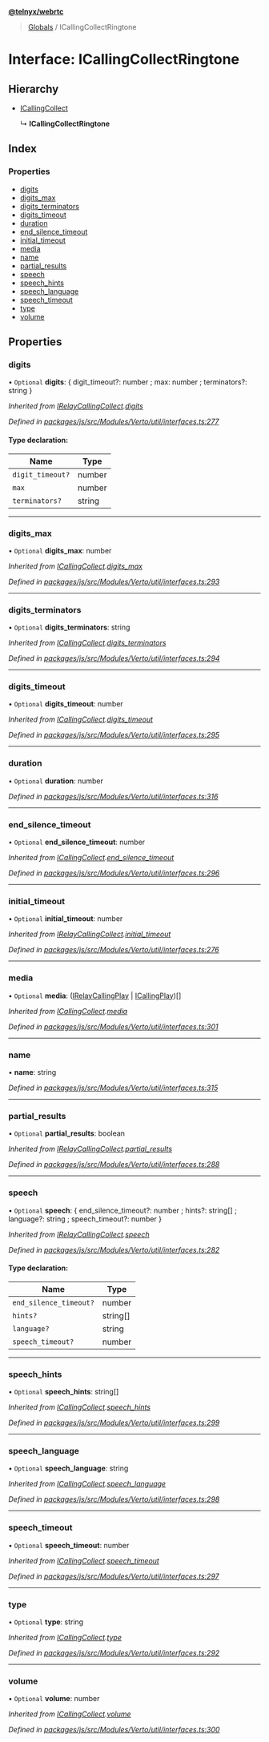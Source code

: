 **[@telnyx/webrtc](../README.md)**

> [Globals](../README.md) / ICallingCollectRingtone

# Interface: ICallingCollectRingtone

## Hierarchy

* [ICallingCollect](icallingcollect.md)

  ↳ **ICallingCollectRingtone**

## Index

### Properties

* [digits](icallingcollectringtone.md#digits)
* [digits\_max](icallingcollectringtone.md#digits_max)
* [digits\_terminators](icallingcollectringtone.md#digits_terminators)
* [digits\_timeout](icallingcollectringtone.md#digits_timeout)
* [duration](icallingcollectringtone.md#duration)
* [end\_silence\_timeout](icallingcollectringtone.md#end_silence_timeout)
* [initial\_timeout](icallingcollectringtone.md#initial_timeout)
* [media](icallingcollectringtone.md#media)
* [name](icallingcollectringtone.md#name)
* [partial\_results](icallingcollectringtone.md#partial_results)
* [speech](icallingcollectringtone.md#speech)
* [speech\_hints](icallingcollectringtone.md#speech_hints)
* [speech\_language](icallingcollectringtone.md#speech_language)
* [speech\_timeout](icallingcollectringtone.md#speech_timeout)
* [type](icallingcollectringtone.md#type)
* [volume](icallingcollectringtone.md#volume)

## Properties

### digits

• `Optional` **digits**: { digit_timeout?: number ; max: number ; terminators?: string  }

*Inherited from [IRelayCallingCollect](irelaycallingcollect.md).[digits](irelaycallingcollect.md#digits)*

*Defined in [packages/js/src/Modules/Verto/util/interfaces.ts:277](https://github.com/team-telnyx/webrtc/blob/main/packages/js/src/Modules/Verto/util/interfaces.ts#L277)*

#### Type declaration:

Name | Type |
------ | ------ |
`digit_timeout?` | number |
`max` | number |
`terminators?` | string |

___

### digits\_max

• `Optional` **digits\_max**: number

*Inherited from [ICallingCollect](icallingcollect.md).[digits_max](icallingcollect.md#digits_max)*

*Defined in [packages/js/src/Modules/Verto/util/interfaces.ts:293](https://github.com/team-telnyx/webrtc/blob/main/packages/js/src/Modules/Verto/util/interfaces.ts#L293)*

___

### digits\_terminators

• `Optional` **digits\_terminators**: string

*Inherited from [ICallingCollect](icallingcollect.md).[digits_terminators](icallingcollect.md#digits_terminators)*

*Defined in [packages/js/src/Modules/Verto/util/interfaces.ts:294](https://github.com/team-telnyx/webrtc/blob/main/packages/js/src/Modules/Verto/util/interfaces.ts#L294)*

___

### digits\_timeout

• `Optional` **digits\_timeout**: number

*Inherited from [ICallingCollect](icallingcollect.md).[digits_timeout](icallingcollect.md#digits_timeout)*

*Defined in [packages/js/src/Modules/Verto/util/interfaces.ts:295](https://github.com/team-telnyx/webrtc/blob/main/packages/js/src/Modules/Verto/util/interfaces.ts#L295)*

___

### duration

• `Optional` **duration**: number

*Defined in [packages/js/src/Modules/Verto/util/interfaces.ts:316](https://github.com/team-telnyx/webrtc/blob/main/packages/js/src/Modules/Verto/util/interfaces.ts#L316)*

___

### end\_silence\_timeout

• `Optional` **end\_silence\_timeout**: number

*Inherited from [ICallingCollect](icallingcollect.md).[end_silence_timeout](icallingcollect.md#end_silence_timeout)*

*Defined in [packages/js/src/Modules/Verto/util/interfaces.ts:296](https://github.com/team-telnyx/webrtc/blob/main/packages/js/src/Modules/Verto/util/interfaces.ts#L296)*

___

### initial\_timeout

• `Optional` **initial\_timeout**: number

*Inherited from [IRelayCallingCollect](irelaycallingcollect.md).[initial_timeout](irelaycallingcollect.md#initial_timeout)*

*Defined in [packages/js/src/Modules/Verto/util/interfaces.ts:276](https://github.com/team-telnyx/webrtc/blob/main/packages/js/src/Modules/Verto/util/interfaces.ts#L276)*

___

### media

• `Optional` **media**: ([IRelayCallingPlay](irelaycallingplay.md) \| [ICallingPlay](icallingplay.md))[]

*Inherited from [ICallingCollect](icallingcollect.md).[media](icallingcollect.md#media)*

*Defined in [packages/js/src/Modules/Verto/util/interfaces.ts:301](https://github.com/team-telnyx/webrtc/blob/main/packages/js/src/Modules/Verto/util/interfaces.ts#L301)*

___

### name

•  **name**: string

*Defined in [packages/js/src/Modules/Verto/util/interfaces.ts:315](https://github.com/team-telnyx/webrtc/blob/main/packages/js/src/Modules/Verto/util/interfaces.ts#L315)*

___

### partial\_results

• `Optional` **partial\_results**: boolean

*Inherited from [IRelayCallingCollect](irelaycallingcollect.md).[partial_results](irelaycallingcollect.md#partial_results)*

*Defined in [packages/js/src/Modules/Verto/util/interfaces.ts:288](https://github.com/team-telnyx/webrtc/blob/main/packages/js/src/Modules/Verto/util/interfaces.ts#L288)*

___

### speech

• `Optional` **speech**: { end_silence_timeout?: number ; hints?: string[] ; language?: string ; speech_timeout?: number  }

*Inherited from [IRelayCallingCollect](irelaycallingcollect.md).[speech](irelaycallingcollect.md#speech)*

*Defined in [packages/js/src/Modules/Verto/util/interfaces.ts:282](https://github.com/team-telnyx/webrtc/blob/main/packages/js/src/Modules/Verto/util/interfaces.ts#L282)*

#### Type declaration:

Name | Type |
------ | ------ |
`end_silence_timeout?` | number |
`hints?` | string[] |
`language?` | string |
`speech_timeout?` | number |

___

### speech\_hints

• `Optional` **speech\_hints**: string[]

*Inherited from [ICallingCollect](icallingcollect.md).[speech_hints](icallingcollect.md#speech_hints)*

*Defined in [packages/js/src/Modules/Verto/util/interfaces.ts:299](https://github.com/team-telnyx/webrtc/blob/main/packages/js/src/Modules/Verto/util/interfaces.ts#L299)*

___

### speech\_language

• `Optional` **speech\_language**: string

*Inherited from [ICallingCollect](icallingcollect.md).[speech_language](icallingcollect.md#speech_language)*

*Defined in [packages/js/src/Modules/Verto/util/interfaces.ts:298](https://github.com/team-telnyx/webrtc/blob/main/packages/js/src/Modules/Verto/util/interfaces.ts#L298)*

___

### speech\_timeout

• `Optional` **speech\_timeout**: number

*Inherited from [ICallingCollect](icallingcollect.md).[speech_timeout](icallingcollect.md#speech_timeout)*

*Defined in [packages/js/src/Modules/Verto/util/interfaces.ts:297](https://github.com/team-telnyx/webrtc/blob/main/packages/js/src/Modules/Verto/util/interfaces.ts#L297)*

___

### type

• `Optional` **type**: string

*Inherited from [ICallingCollect](icallingcollect.md).[type](icallingcollect.md#type)*

*Defined in [packages/js/src/Modules/Verto/util/interfaces.ts:292](https://github.com/team-telnyx/webrtc/blob/main/packages/js/src/Modules/Verto/util/interfaces.ts#L292)*

___

### volume

• `Optional` **volume**: number

*Inherited from [ICallingCollect](icallingcollect.md).[volume](icallingcollect.md#volume)*

*Defined in [packages/js/src/Modules/Verto/util/interfaces.ts:300](https://github.com/team-telnyx/webrtc/blob/main/packages/js/src/Modules/Verto/util/interfaces.ts#L300)*
